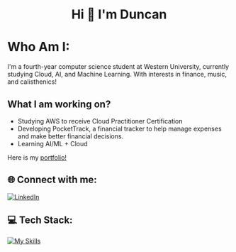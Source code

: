<h1 align="center">Hi 👋 I'm Duncan</h1>

# Who Am I: 
I'm a fourth-year computer science student at Western University, currently studying Cloud, AI, and Machine Learning. With interests in finance, music, and calisthenics!

## What I am working on?
- Studying AWS to receive Cloud Practitioner Certification
- Developing PocketTrack, a financial tracker to help manage expenses and make better financial decisions.
- Learning AI/ML + Cloud

Here is my [portfolio!](https://dfinlayson.vercel.app/)

## 🌐 Connect with me:
[![LinkedIn](https://skillicons.dev/icons?i=linkedin)](https://www.linkedin.com/in/duncan-finlayson/)

## 💻 Tech Stack:
[![My Skills](https://skillicons.dev/icons?i=js,html,css,ts,react,tailwind,java,py,nextjs)](https://skillicons.dev)
